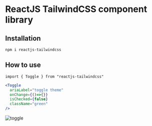 # ReactJS TailwindCSS component library

## Installation
`npm i reactjs-tailwindcss`

## How to use
`import { Toggle } from "reactjs-tailwindcss"`

```jsx
<Toggle 
  ariaLabel="toggle theme" 
  onChange={()=>{}} 
  isChecked={false} 
  className="green"
/>
```
![toggle](https://user-images.githubusercontent.com/3865313/116527542-11827a80-a8db-11eb-8c97-4e9bdfec38e2.gif)
